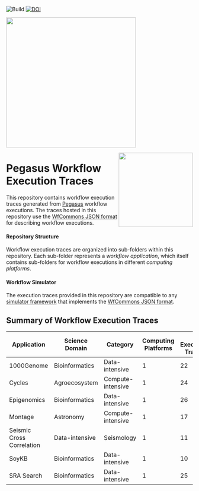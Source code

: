 ![Build](https://github.com/wfcommons/pegasus-traces/workflows/Build/badge.svg)
[![DOI](https://zenodo.org/badge/74868669.svg)](https://zenodo.org/badge/latestdoi/74868669)

<a href="https://wfcommons.org" target="_blank"><img src="https://wfcommons.org/images/wfcommons-horizontal.png" width="350" /></a>

<img src="https://pegasus.isi.edu/wordpress/wp-content/uploads/2015/12/logo-dark.png" width=200 style="float: right" />

# Pegasus Workflow Execution Traces

This repository contains workflow execution traces generated from
[Pegasus](http://pegasus.isi.edu) workflow executions. The traces
hosted in this repository use the
[WfCommons JSON format](https://github.com/wfcommons/workflow-schema)
for describing workflow executions.

#### Repository Structure

Workflow execution traces are organized into sub-folders within this
repository. Each sub-folder represents a _workflow application_, which
itself contains sub-folders for workflow executions in different
_computing platforms_.

#### Workflow Simulator

The execution traces provided in this repository are compatible to any
[simulator framework](https://wfcommons.org/simulators) that implements
the [WfCommons JSON format](https://github.com/wfcommons/workflow-schema).

## Summary of Workflow Execution Traces

| Application | Science Domain | Category | Computing Platforms | # Execution Traces |
| --- | --- | --- | --- | --- |
| 1000Genome | Bioinformatics | Data-intensive | 1 | 22 |
| Cycles | Agroecosystem | Compute-intensive | 1 | 24 |
| Epigenomics | Bioinformatics | Data-intensive | 1 | 26 |
| Montage | Astronomy | Compute-intensive | 1 | 17 |
| Seismic Cross Correlation | Data-intensive | Seismology | 1 | 11 |
| SoyKB | Bioinformatics | Data-intensive | 1 | 10 |
| SRA Search | Bioinformatics | Data-intensive | 1 | 25 |
